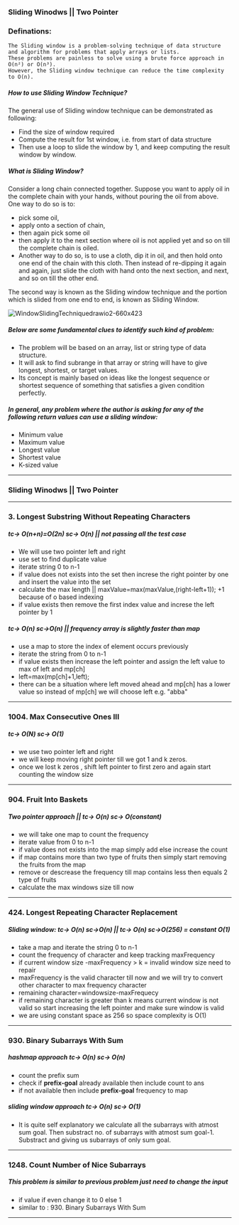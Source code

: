 ### Sliding Winodws || Two Pointer
  ### Definations: 
  ````
The Sliding window is a problem-solving technique of data structure and algorithm for problems that apply arrays or lists.
These problems are painless to solve using a brute force approach in O(n²) or O(n³). 
However, the Sliding window technique can reduce the time complexity to O(n).
  ````
##### How to use Sliding Window Technique?

The general use of Sliding window technique can be demonstrated as following:

* Find the size of window required 
* Compute the result for 1st window, i.e. from start of data structure
* Then use a loop to slide the window by 1, and keep computing the result window by window.

##### What is Sliding Window?

Consider a long chain connected together. Suppose you want to apply oil in the complete chain with your hands, without pouring the oil from above.
One way to do so is to: 

* pick some oil, 
* apply onto a section of chain, 
* then again pick some oil
* then apply it to the next section where oil is not applied yet
and so on till the complete chain is oiled.
* Another way to do so, is to use a cloth, dip it in oil, and then hold onto one end of the chain with this cloth. Then instead of re-dipping it again and again, just slide the cloth with hand onto the next section, and next, and so on till the other end.

The second way is known as the Sliding window technique and the portion which is slided from one end to end, is known as Sliding Window.

![WindowSlidingTechniquedrawio2-660x423](https://user-images.githubusercontent.com/52101117/204191168-9f906000-7e76-45fc-a0be-07b745c8bc2e.jpg)

##### Below are some fundamental clues to identify such kind of problem:

* The problem will be based on an array, list or string type of data structure.
* It will ask to find subrange in that array or string will have to give longest, shortest, or target values.
* Its concept is mainly based on ideas like the longest sequence or shortest sequence of something that satisfies a given condition perfectly.

##### In general, any problem where the author is asking for any of the following return values can use a sliding window:

* Minimum value
* Maximum value
* Longest value
* Shortest value
* K-sized value

--------------------------------------------------------------------------------------------------------------------------
### Sliding Winodws || Two Pointer
-------------------------------------------------------------------------------------------------------------------------
### 3. Longest Substring Without Repeating Characters
##### tc-> O(n+n)=O(2n) sc-> O(n) || not passing all the test case
* We will use two pointer left and right
* use set to find duplicate value
* iterate string 0 to n-1
* if value does not exists into the set then increse the right pointer by one and insert the value into the set 
* calculate the max length ||  maxValue=max(maxValue,(right-left+1)); +1 because of o based indexing
* if value exists then remove the first index value and increse the left pointer by 1

##### tc-> O(n) sc->O(n) || frequency array is slightly faster than map
* use a map to store the index of element occurs previously 
* iterate the string from 0 to n-1
* if value exists then increase the left pointer and assign the left value to max of left and mp[ch]
* left=max(mp[ch]+1,left);
* there can be a situation where left moved ahead and mp[ch] has a lower value so instead of mp[ch] we will choose left e.g. "abba"
---------------------------------------------------------------------------------------------------------------------------
### 1004. Max Consecutive Ones III
##### tc-> O(N) sc-> O(1) 
* we use two pointer left and right 
* we will keep moving right pointer till we got 1 and k zeros.
* once we lost k zeros , shift left pointer to first zero and again start counting the window size
---------------------------------------------------------------------------------------------------------------------------
### 904. Fruit Into Baskets
##### Two pointer approach || tc-> O(n) sc-> O(constant)
* we will take one map to count the frequency
* iterate value from 0 to n-1
* if value does not exists into the map simply add else increase the count
* if map contains more than two type of fruits then simply start removing the fruits from the map
* remove or descrease the frequency till map contains less then equals 2 type of fruits
* calculate the max windows size till now
----------------------------------------------------------------------------------------------------------------------------
### 424. Longest Repeating Character Replacement
##### Sliding window: tc-> O(n) sc->O(n) || tc-> O(n) sc->O(256) = constant O(1)
* take a map and iterate the string 0 to n-1
* count the frequency of character and keep tracking maxFrequency
* if current window size -maxFrequency > k = invalid window size need to repair
* maxFrequency is the valid character till now and we will try to convert other character to max frequency character
* remaining character=windowsize-maxFrequecy
* if remaining character is greater than k means current window is not valid so start increasing the left pointer and make sure window is valid
* we are using constant space as 256 so space complexity is O(1)
--------------------------------------------------------------------------------------------------------------------------
### 930. Binary Subarrays With Sum
##### hashmap approach tc-> O(n) sc-> O(n)
* count the prefix sum
* check if **prefix-goal** already available then include count to ans
* if not available then include **prefix-goal** frequency to map 
##### sliding window approach tc-> O(n) sc-> O(1)
* It is quite self explanatory we calculate all the subarrays with atmost sum goal. Then substract no. of subarrays with atmost sum goal-1. Substract and giving us subarrays of only sum goal.
--------------------------------------------------------------------------------------------------------------------------
### 1248. Count Number of Nice Subarrays
##### This problem is similar to previous problem just need to change the input
* if value if even change it to 0 else 1
* similar to : 930. Binary Subarrays With Sum
----------------------------------------------------------------------------------------------------------------------------





